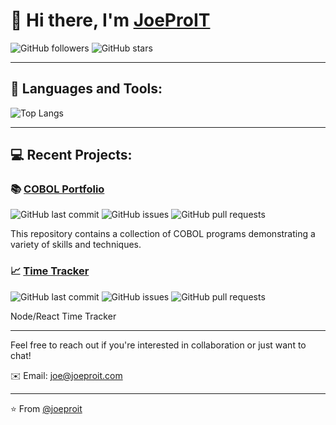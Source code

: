 # 👋 Hi there, I'm [JoeProIT](https://github.com/joeproit)

![GitHub followers](https://img.shields.io/github/followers/joeproit?style=social)
![GitHub stars](https://img.shields.io/github/stars/joeproit?style=social)

---

## 🧰 Languages and Tools:

![Top Langs](https://github-readme-stats.vercel.app/api/top-langs/?username=joeproit&theme=tokyonight)

---

## 💻 Recent Projects:

### 📚 [COBOL Portfolio](https://github.com/joeproit/COBOL)

![GitHub last commit](https://img.shields.io/github/last-commit/joeproit/COBOL)
![GitHub issues](https://img.shields.io/github/issues/joeproit/COBOL)
![GitHub pull requests](https://img.shields.io/github/issues-pr/joeproit/COBOL)

This repository contains a collection of COBOL programs demonstrating a variety of skills and techniques.

### 📈 [Time Tracker](https://github.com/joeproit/jobsearch-timetracker)

![GitHub last commit](https://img.shields.io/github/last-commit/joeproit/project2)
![GitHub issues](https://img.shields.io/github/issues/joeproit/project2)
![GitHub pull requests](https://img.shields.io/github/issues-pr/joeproit/project2)

Node/React Time Tracker

---

Feel free to reach out if you're interested in collaboration or just want to chat!

✉️ Email: [joe@joeproit.com](mailto:joe@joeproit.com)

---

⭐️ From [@joeproit](https://github.com/joeproit)
